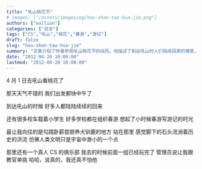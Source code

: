 ```yaml
---
title: "吼山桃花节"
# images: ["/assets/images/og/hou-shan-tao-hua-jie.png"]
authors: ["eallion"]
categories: ["日志"]
tags: ["CS","吼山","桃花","春游","游记"]
draft: false
slug: "hou-shan-tao-hua-jie"
summary: "文章介绍了作者参观吼山桃花节的经历。他描述了到达吼山时人们陆续回来的情景，还提到了学校组织春游的场面。作者在吼山感受到历史洪流，并提及了一个真人 CS 俱乐部。最后，文章还提到了对博客进行小改动和评论关闭通知中心等内容。"
date: "2012-04-20 10:00:00"
lastmod: "2012-04-20 10:00:00"
---
```


4 月 1 日去吼山看桃花了

那天天气不错的
我们出发都快中午了

到达吼山的时候
好多人都陆陆续续的回来

还有很多校车载着小学生
好多学校都在组织春游
想起了小时候春游写游记的时光

最让我向往的是勾践卧薪尝胆养犬驯鹿的地方
站在那里
感觉脚下的石头流淌着历史的洪流
仿佛人类文明只是宇宙中渺小的一个点

那里还有一个真人 CS 的俱乐部
我去的时候前面一组已经玩完了
管理员说让我跟教官单挑
哈哈，说真的，我还真不怕他
